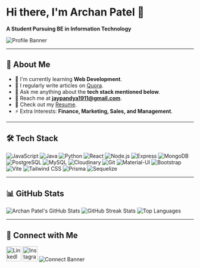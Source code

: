 # Hi there, I'm Archan Patel 👋

**A Student Pursuing BE in Information Technology**

![Profile Banner](https://camo.githubusercontent.com/4d9f5ecceb711eec6e2018f38a5677dc657c9738d4a65ba3b928c41c0a45b439/68747470733a2f2f6d69726f2e6d656469756d2e636f6d2f6d61782f313336302f302a37513379765349765f7430696f4a2d5a2e676966)

---

## 🚀 About Me

- 🌱 I'm currently learning **Web Development**.
- 📝 I regularly write articles on [Quora](https://www.quora.com).
- 💬 Ask me anything about the **tech stack mentioned below**.
- 📧 Reach me at **jaypandya1911@gmail.com**.
- 📄 Check out my [Resume](#).
- ⚡ Extra Interests: **Finance, Marketing, Sales, and Management**.

---
## 🛠 Tech Stack

![JavaScript](https://img.shields.io/badge/-JavaScript-F7DF1E?logo=javascript&logoColor=black)
![Java](https://img.shields.io/badge/-Java-007396?logo=java&logoColor=white)
![Python](https://img.shields.io/badge/-Python-3776AB?logo=python&logoColor=white)
![React](https://img.shields.io/badge/-React-61DAFB?logo=react&logoColor=black)
![Node.js](https://img.shields.io/badge/-Node.js-339933?logo=node.js&logoColor=white)
![Express](https://img.shields.io/badge/-Express-000000?logo=express&logoColor=white)
![MongoDB](https://img.shields.io/badge/-MongoDB-47A248?logo=mongodb&logoColor=white)
![PostgreSQL](https://img.shields.io/badge/-PostgreSQL-4169E1?logo=postgresql&logoColor=white)
![MySQL](https://img.shields.io/badge/-MySQL-4479A1?logo=mysql&logoColor=white)
![Cloudinary](https://img.shields.io/badge/-Cloudinary-3448C5?logo=cloudinary&logoColor=white)
![Git](https://img.shields.io/badge/-Git-F05032?logo=git&logoColor=white)
![Material-UI](https://img.shields.io/badge/-Material_UI-007FFF?logo=mui&logoColor=white)
![Bootstrap](https://img.shields.io/badge/-Bootstrap-563D7C?logo=bootstrap&logoColor=white)
![Vite](https://img.shields.io/badge/-Vite-646CFF?logo=vite&logoColor=white)
![Tailwind CSS](https://img.shields.io/badge/-Tailwind_CSS-06B6D4?logo=tailwindcss&logoColor=white)
![Prisma](https://img.shields.io/badge/-Prisma-2D3748?logo=prisma&logoColor=white)
![Sequelize](https://img.shields.io/badge/-Sequelize-52B0E7?logo=sequelize&logoColor=white)

---

## 📊 GitHub Stats

![Archan Patel's GitHub Stats](https://github-readme-stats.vercel.app/api?username=archanpatel1425&show_icons=true&theme=radical)
![GitHub Streak Stats](https://streak-stats.demolab.com?user=archanpatel1425&theme=radical)
![Top Languages](https://github-readme-stats.vercel.app/api/top-langs/?username=archanpatel1425&layout=compact&theme=radical)

---
## 🤝 Connect with Me

[<img src="https://img.icons8.com/fluency/48/000000/linkedin.png" alt="LinkedIn" width="40" height="40"/>](https://www.linkedin.com/in/<your-linkedin-profile>/)
[<img src="https://img.icons8.com/fluency/48/000000/instagram-new.png" alt="Instagram" width="40" height="40"/>](https://www.instagram.com/<your-instagram-profile>/)
![Connect Banner](https://camo.githubusercontent.com/f98b19ea5f7cf6143e58c9f47c68ae5d4894885b660e02bb4ba723f64e222a2d/68747470733a2f2f74686f756768746f76657264657369676e2e636f6d2f77702d636f6e74656e742f75706c6f6164732f323031372f31322f63665f73656374696f6e315f746f702d312e676966)

